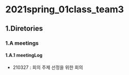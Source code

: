 # 2021spring_01class_team3
## 1.Diretories
### 1.A meetings
#### 1.A.1 meetingLog 
- 210327 : 회의 주제 선정을 위한 회의
